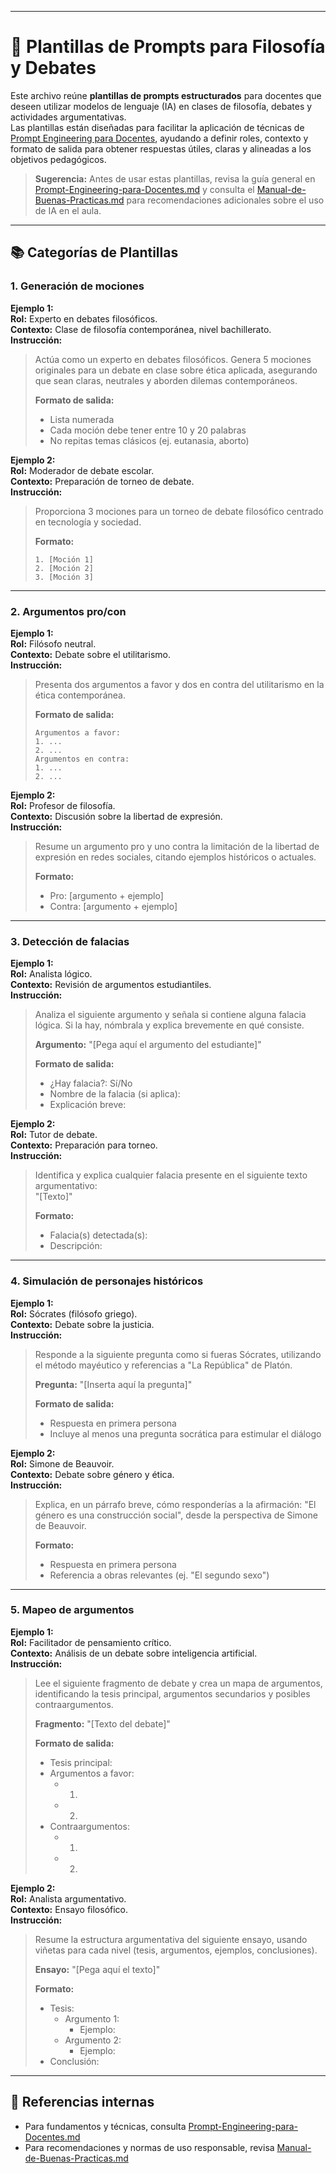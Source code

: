 

---

# 📝 Plantillas de Prompts para Filosofía y Debates

Este archivo reúne **plantillas de prompts estructurados** para docentes que deseen utilizar modelos de lenguaje (IA) en clases de filosofía, debates y actividades argumentativas.  
Las plantillas están diseñadas para facilitar la aplicación de técnicas de [Prompt Engineering para Docentes](./Prompt-Engineering-para-Docentes.md), ayudando a definir roles, contexto y formato de salida para obtener respuestas útiles, claras y alineadas a los objetivos pedagógicos.

> **Sugerencia:** Antes de usar estas plantillas, revisa la guía general en [Prompt-Engineering-para-Docentes.md](./Prompt-Engineering-para-Docentes.md) y consulta el [Manual-de-Buenas-Practicas.md](./Manual-de-Buenas-Practicas.md) para recomendaciones adicionales sobre el uso de IA en el aula.

---

## 📚 Categorías de Plantillas

### 1. Generación de mociones

**Ejemplo 1:**  
**Rol:** Experto en debates filosóficos.  
**Contexto:** Clase de filosofía contemporánea, nivel bachillerato.  
**Instrucción:**  
> Actúa como un experto en debates filosóficos. Genera 5 mociones originales para un debate en clase sobre ética aplicada, asegurando que sean claras, neutrales y aborden dilemas contemporáneos.  
>  
> **Formato de salida:**  
> - Lista numerada  
> - Cada moción debe tener entre 10 y 20 palabras  
> - No repitas temas clásicos (ej. eutanasia, aborto)

**Ejemplo 2:**  
**Rol:** Moderador de debate escolar.  
**Contexto:** Preparación de torneo de debate.  
**Instrucción:**  
> Proporciona 3 mociones para un torneo de debate filosófico centrado en tecnología y sociedad.  
>  
> **Formato:**  
> ```
> 1. [Moción 1]
> 2. [Moción 2]
> 3. [Moción 3]
> ```

---

### 2. Argumentos pro/con

**Ejemplo 1:**  
**Rol:** Filósofo neutral.  
**Contexto:** Debate sobre el utilitarismo.  
**Instrucción:**  
> Presenta dos argumentos a favor y dos en contra del utilitarismo en la ética contemporánea.  
>  
> **Formato de salida:**  
> ```
> Argumentos a favor:
> 1. ...
> 2. ...
> Argumentos en contra:
> 1. ...
> 2. ...
> ```

**Ejemplo 2:**  
**Rol:** Profesor de filosofía.  
**Contexto:** Discusión sobre la libertad de expresión.  
**Instrucción:**  
> Resume un argumento pro y uno contra la limitación de la libertad de expresión en redes sociales, citando ejemplos históricos o actuales.  
>  
> **Formato:**  
> - Pro: [argumento + ejemplo]  
> - Contra: [argumento + ejemplo]

---

### 3. Detección de falacias

**Ejemplo 1:**  
**Rol:** Analista lógico.  
**Contexto:** Revisión de argumentos estudiantiles.  
**Instrucción:**  
> Analiza el siguiente argumento y señala si contiene alguna falacia lógica. Si la hay, nómbrala y explica brevemente en qué consiste.  
>  
> **Argumento:** "[Pega aquí el argumento del estudiante]"  
>  
> **Formato de salida:**  
> - ¿Hay falacia?: Sí/No  
> - Nombre de la falacia (si aplica):  
> - Explicación breve:

**Ejemplo 2:**  
**Rol:** Tutor de debate.  
**Contexto:** Preparación para torneo.  
**Instrucción:**  
> Identifica y explica cualquier falacia presente en el siguiente texto argumentativo:  
> "[Texto]"  
>  
> **Formato:**  
> - Falacia(s) detectada(s):  
> - Descripción:

---

### 4. Simulación de personajes históricos

**Ejemplo 1:**  
**Rol:** Sócrates (filósofo griego).  
**Contexto:** Debate sobre la justicia.  
**Instrucción:**  
> Responde a la siguiente pregunta como si fueras Sócrates, utilizando el método mayéutico y referencias a "La República" de Platón.  
>  
> **Pregunta:** "[Inserta aquí la pregunta]"  
>  
> **Formato de salida:**  
> - Respuesta en primera persona  
> - Incluye al menos una pregunta socrática para estimular el diálogo

**Ejemplo 2:**  
**Rol:** Simone de Beauvoir.  
**Contexto:** Debate sobre género y ética.  
**Instrucción:**  
> Explica, en un párrafo breve, cómo responderías a la afirmación: "El género es una construcción social", desde la perspectiva de Simone de Beauvoir.  
>  
> **Formato:**  
> - Respuesta en primera persona  
> - Referencia a obras relevantes (ej. "El segundo sexo")

---

### 5. Mapeo de argumentos

**Ejemplo 1:**  
**Rol:** Facilitador de pensamiento crítico.  
**Contexto:** Análisis de un debate sobre inteligencia artificial.  
**Instrucción:**  
> Lee el siguiente fragmento de debate y crea un mapa de argumentos, identificando la tesis principal, argumentos secundarios y posibles contraargumentos.  
>  
> **Fragmento:** "[Texto del debate]"  
>  
> **Formato de salida:**  
> - Tesis principal:  
> - Argumentos a favor:  
>   - 1.  
>   - 2.  
> - Contraargumentos:  
>   - 1.  
>   - 2.

**Ejemplo 2:**  
**Rol:** Analista argumentativo.  
**Contexto:** Ensayo filosófico.  
**Instrucción:**  
> Resume la estructura argumentativa del siguiente ensayo, usando viñetas para cada nivel (tesis, argumentos, ejemplos, conclusiones).  
>  
> **Ensayo:** "[Pega aquí el texto]"  
>  
> **Formato:**  
> - Tesis:  
>   - Argumento 1:  
>     - Ejemplo:  
>   - Argumento 2:  
>     - Ejemplo:  
> - Conclusión:

---

## 📎 Referencias internas
- Para fundamentos y técnicas, consulta [Prompt-Engineering-para-Docentes.md](./Prompt-Engineering-para-Docentes.md)
- Para recomendaciones y normas de uso responsable, revisa [Manual-de-Buenas-Practicas.md](./Manual-de-Buenas-Practicas.md)